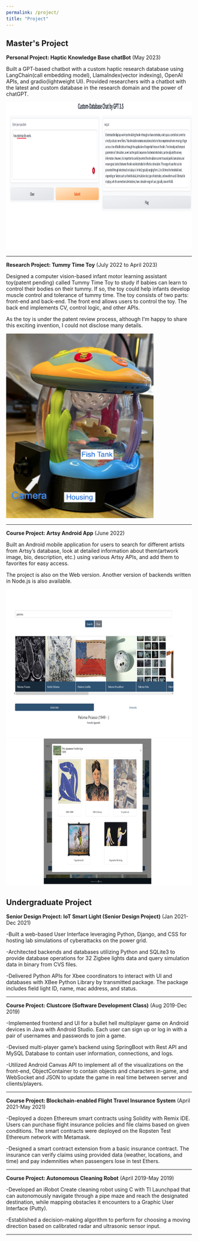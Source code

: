 ```yaml
---
permalink: /project/
title: "Project"
---
```


Master's Project 
---


**Personal Project: Haptic Knowledge Base chatBot**											 	                                                                  (May 2023)

Built a GPT-based chatbot with a custom haptic research database using LangChain(call embedding model), LlamaIndex(vector indexing), OpenAI APIs, and gradio(lightweight UI). Provided researchers with a chatbot with the latest and custom database in the research domain and the power of chatGPT.

<img src="https://github.com/XinleiYu-Leo/Xinlei-leo.github.io/blob/master/assets/images/chatBot.png" alt="Chat Bot Demo Image" style="height: 400px; width:900px;"/>


---


**Research Project: Tummy Time Toy**											 	                                                                   (July 2022 to April 2023)

Designed a computer vision-based infant motor learning assistant toy(patent pending) called Tummy Time Toy to study if babies can learn to control their bodies on their tummy. If so, the toy could help infants develop muscle control and tolerance of tummy time. The toy consists of two parts: front-end and back-end. The front end allows users to control the toy. The back end implements CV, control logic, and other APIs.

As the toy is under the patent review process, although I'm happy to share this exciting invention, I could not disclose many details.


<img src="https://github.com/XinleiYu-Leo/Xinlei-leo.github.io/blob/master/assets/images/TTT.png" alt="3T Image" style="height: 500px; width:400px;"/>


---
**Course Project: Artsy Android App**											 	                                                                    (June 2022)

Built an Android mobile application for users to search for different artists from Artsy’s database, look at detailed information about them(artwork image, bio, description, etc.) using various Artsy APIs, and add them to favorites for easy access.

The project is also on the Web version. Another version of backends written in Node.js is also available.

<img src="https://github.com/XinleiYu-Leo/Xinlei-leo.github.io/blob/master/assets/images/ArtsyImage.png" alt="Artsy Web Site Demo Image" style="height: 400px; width:700px;"/>
<img src="https://github.com/XinleiYu-Leo/Xinlei-leo.github.io/blob/master/assets/images/ArtsyImage2.png" alt="Artsy Web Site Demo Image" style="height: 400px; width:700px;"/>



Undergraduate Project
---
**Senior Design Project: IoT Smart Light (Senior Design Project)**					                                                              (Jan 2021-Dec 2021)

-Built a web-based User Interface leveraging Python, Django, and CSS for hosting lab simulations of cyberattacks on the power grid.

-Architected backends and databases utilizing Python and SQLite3 to provide database operations for 32 Zigbee lights data and query simulation data in binary from CVS files.

-Delivered Python APIs for Xbee coordinators to interact with UI and databases with XBee Python Library by transmitted package. The package includes field light ID, name, mac address, and status. 

---

**Course Project: Clustcore (Software Development Class)**					                                                              (Aug 2019-Dec 2019)

-Implemented frontend and UI for a bullet hell multiplayer game on Android devices in Java with Android Studio. Each user can sign up or log in with a pair of usernames and passwords to join a game. 

-Devised multi-player game’s backend using SpringBoot with Rest API  and MySQL Database to contain user information, connections, and logs.

-Utilized Android Canvas API to implement all of the visualizations on the front-end, ObjectContainer to contain objects and characters in-game, and WebSocket and JSON to update the game in real time between server and clients/players. 

---

**Course Project: Blockchain-enabled Flight Travel Insurance System**		                                                         (April 2021-May 2021)

-Deployed a dozen Ethereum smart contracts using Solidity with Remix IDE.  Users can purchase flight insurance policies and file claims based on given conditions. The smart contracts were deployed on the Ropsten Test Ethereum network with Metamask. 

-Designed a  smart contract extension from a basic insurance contract. The insurance can verify claims using provided data (weather, locations, and time) and pay indemnities when passengers lose in test Ethers. 

---

**Course Project: Autonomous Cleaning Robot**							                                                                        (April 2019-May 2019)

-Developed an iRobot Create cleaning robot using C with TI Launchpad that can autonomously navigate through a pipe maze and reach the designated destination, while mapping obstacles it encounters to a Graphic User Interface (Putty).

-Established a decision-making algorithm to perform for choosing a moving direction based on calibrated radar and ultrasonic sensor input. 

---

